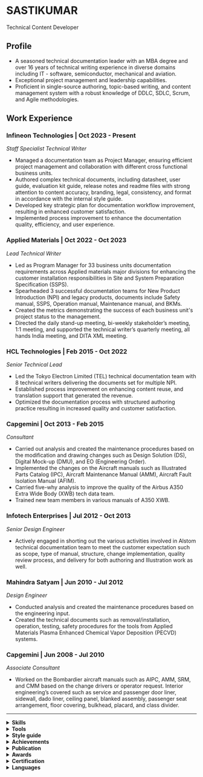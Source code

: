 # SASTIKUMAR
Technical Content Developer
## Profile
* A seasoned technical documentation leader with an MBA degree and over 16 years of technical writing experience in diverse domains including IT - software, semiconductor, mechanical and aviation.
* Exceptional project management and leadership capabilities.
* Proficient in single-source authoring, topic-based writing, and content management system with a robust knowledge of DDLC, SDLC, Scrum, and Agile methodologies.
## Work Experience
### Infineon Technologies    |    Oct 2023 - Present
*Staff Specialist Technical Writer*
* Managed a documentation team as Project Manager, ensuring efficient project management and collaboration with different cross functional business units.
* Authored complex technical documents, including datasheet, user guide, evaluation kit guide, release notes and readme files with strong attention to content accuracy, branding, legal, consistency, and format in accordance with the internal style guide.
* Developed key strategic plan for documentation workflow improvement, resulting in enhanced customer satisfaction.
* Implemented process improvement to enhance the documentation quality, efficiency, and user experience.
### Applied Materials  |   Oct 2022 - Oct 2023
*Lead Technical Writer*
* Led as Program Manager for 33 business units documentation requirements across Applied materials major divisions for enhancing the customer installation responsibilities in Site and System Preparation Specification (SSPS).
* Spearheaded 3 successful documentation teams for New Product Introduction (NPI) and legacy products, documents include Safety manual, SSPS, Operation manual, Maintenance manual, and BKMs.
* Created the metrics demonstrating the success of each business unit's project status to the management.
* Directed the daily stand-up meeting, bi-weekly stakeholder’s meeting, 1:1 meeting, and supported the technical writer’s quarterly meeting, all hands India meeting, and DITA XML meeting.
### HCL Technologies  |  Feb 2015 - Oct 2022
*Senior Technical Lead*
* Led the Tokyo Electron Limited (TEL) technical documentation team with 8 technical writers delivering the documents set for multiple NPI.
* Established process improvement on enhancing content reuse, and translation support that generated the revenue.
* Optimized the documentation process with structured authoring practice resulting in increased quality and customer satisfaction.
### Capgemini  |  Oct 2013 - Feb 2015
*Consultant*
* Carried out analysis and created the maintenance procedures based on the modification and drawing changes such as Design Solution (DS), Digital Mock-up (DMU), and EO (Engineering Order).
* Implemented the changes on the Aircraft manuals such as Illustrated Parts Catalog (IPC), Aircraft Maintenance Manual (AMM), Aircraft Fault Isolation Manual (AFIM).
* Carried five-why analysis to improve the quality of the Airbus A350 Extra Wide Body (XWB) tech data team.
* Trained new team members in various manuals of A350 XWB.
### Infotech Enterprises  |  Jul 2012 - Oct 2013
*Senior Design Engineer*
* Actively engaged in shorting out the various activities involved in Alstom technical documentation team to meet the customer expectation such as scope, type of manual, structure, change implementation, quality review process, and delivery for both authoring and Illustration work as well.
### Mahindra Satyam  |  Jun 2010 - Jul 2012
*Design Engineer*
* Conducted analysis and created the maintenance procedures based on the engineering input. 
* Created the technical documents such as removal/installation, operation, testing, safety procedures for the tools from Applied Materials Plasma Enhanced Chemical Vapor Deposition (PECVD) systems.
### Capgemini  |  Jun 2008 - Jul 2010
*Associate Consultant*
* Worked on the Bombardier aircraft manuals such as AIPC, AMM, SRM, and CMM based on the change drivers or operator request. Interior engineering’s covered such as service and passenger door liner, sidewall, dado liner, ceiling panel, blanked assembly, passenger seat arrangement, floor covering, bulkhead, placard, and class divider.
<hr/>
<details><summary><b>Skills</b></summary>
  <ul>
    <li>Project Management</li>
    <li>Leasdership</li>
    <li>Teamwork</li>
    <li>Time Management</li>
    <li>Effective communication</li>
  </ul>
</details>
<details><summary><b>Tools</b></summary>
  <ul>
    <li>Oxygen XML</li>
    <li>Adobe FrameMaker</li>
    <li>MadCap Flare</li>
    <li>PTC Arbortext Editor</li>
    <li>Jira</li>
    <li>Confluence</li>
    <li>GitHub</li>
    <li>Visual Studio Code</li>
    <li>Markdown</li>
    <li>MS Office Suite</li>
    <li>SDL Tridion CMS</li>
  </ul>
</details>
<details><summary><b>Style guide</b></summary>
  <ul>
    <li>MSTP</li>
    <li>ASD STE</li>
  </ul>
</details>
<details><summary><b>Achievements</b></summary>
  <ul>
    <b>Value creation</b>
    <li>Streamlined and structured way of creating Illustrated parts catalog</li>
    <li>Cost reduction in translation of English manuals to other languages</li>
    <li>Introduction of addendum for customer specific requirements</li>
  </ul>
</details>
<details><summary><b>Publication</b></summary>
  <ul>
    <b>White pater</b>
    <li>Interactive Electronic Technical Manual (IETM) published by Capgemini</li>
  </ul>
</details>
<details><summary><b>Awards</b></summary>
  <ul>
    <li>Live wire award</li>
    <li>Innovation award</li>
    <li>Spot award</li>
    <li>Extra mile award</li>
    <li>‘O’ infinity award</li>
    <li>100% Project-Customer Satisfaction (P-CSAT) award</li>
  </ul>
</details>
<details><summary><b>Certification</b></summary>
  <ul>
    <li>API Technical Writing: JSON and XML for writers and REST from UDEMY, Inc</li>
  </ul>
</details>
<details><summary><b>Languages</b></summary>
  <ul>
    <li>English</li>
    <li>Tamil</li>
    <li>Saurashtra</li>
  </ul>
</details>
